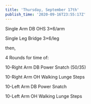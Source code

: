 ```yaml
---
title: 'Thursday, September 17th'
publish_time: '2020-09-16T23:55:17Z'
---
```


Single Arm DB OHS 3×6/arm

Single Leg Bridge 3×6/leg

then,

4 Rounds for time of:

10-Right Arm DB Power Snatch (50/35)

10-Right Arm OH Walking Lunge Steps

10-Left Arm DB Power Snatch

10-Left Arm OH Walking Lunge Steps
